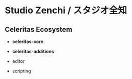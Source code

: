 # Studio Zenchi / スタジオ全知

## Celeritas Ecosystem

- **celeritas-core**
- **celeritas-additions**

- editor
- scripting

